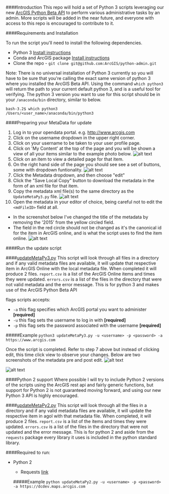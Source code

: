 
####Introduction
This repo will hold a set of Python 3 scripts leveraging our new [ArcGIS Python Beta API](https://developers.arcgis.com/python/) to perform various administrative tasks by an admin. More scripts will be added in the near future, and everyone with access to this repo is encouraged to contribute to it.

####Requirements and Installation

To run the script you'll need to install the following dependencies.

* Python 3 [Install instructions](https://www.continuum.io/downloads)
* Conda and ArcGIS package [Install instructions](https://developers.arcgis.com/python/guide/Install-and-set-up/)
* Clone the repo - ```git clone git@github.com:ArcGIS/python-admin.git```

Note: There is no universal installation of Python 3 currently so you will have to be sure that you're calling the exact same version of python 3 where you installed the ArcGIS Beta API. Using the command `which python3` will return the path to your current default python 3, and is a useful tool for verifying. The python 3 version you want to use for this script should be in your ```/anaconda/bin``` directory, similar to below.

```
bash-3.2$ which python3
/Users/<user_name>/anaconda/bin/python3
```

####Preparing your MetaData for update
1. Log in to your opendata portal.
	e.g. http://www.arcgis.com
1. Click on the username dropdown in the upper right corner.
1. Click on your username to be taken to your user profile page.
1. Click on 'My Content' at the top of the page and you will be shown a view of all your items similar to the example photo below.
![alt text](https://github.com/ArcGIS/python-admin/blob/master/images/2.png "My Content")
1. Click on an item to view a detailed page for that item.
1. On the right hand side of the page you should see see a set of buttons, some with dropdown funtionality.
 ![alt text](https://github.com/ArcGIS/python-admin/blob/master/images/3.png "detailed page")
1. Click the Metadata dropdown, and then choose "edit"
1. Click the "Save Local Copy" button to download the metadata in the form of an xml file for that item.
1. Copy the metadata xml file(s) to the same directory as the `UpdateMetaPy3.py` file.
![alt text](https://github.com/ArcGIS/python-admin/blob/master/images/4.png "save local copy example")
1. Open the metadata in your editor of choice, being careful not to edit the `<mdFileID>` field at all.
  *  In the screenshot below I've changed the title of the metadata by removing the '2015' from the yellow circled field.
  *  The field in the red circle should not be changed as it's the canonical id for the item in ArcGIS online, and is what the script uses to find the item online.
    ![alt text](https://github.com/ArcGIS/python-admin/blob/master/images/5.png "editing the metadata")



####Run the update script

####[updateMetaPy3.py](https://github.com/ArcGIS/python-admin/blob/master/updateMetaPy3.py)
This script will look through all files in a directory and if any valid metadata files are available, it will update that respective item in ArcGIS Online with the local metadata file. When completed it will produce 2 files. `report.csv` is a list of the ArcGIS Online items and times they were updated. `errors.csv` is a list of the files in the directory that were not valid metadata and the error message. This is for python 3 and makes use of the ArcGIS Python Beta API

flags scripts accepts:  
  * `-a` this flag specifies which ArcGIS portal you want to administer __[required]__    
  * `-u` this flag sets the username to log in with __[required]__    
  * `-p` this flag sets the password associated with the username __[required]__    

#####Example
`python3 updateMetaPy3.py -u <username> -p <password> -a https://www.arcgis.com`

Once the script is completed. Refer to step 7 above but instead of clicking edit, this time click view to observe your changes. Below are two screenshots of the metadata pre and post edit.
![alt text](https://github.com/ArcGIS/python-admin/blob/master/images/6.png "before editing")

![alt text](https://github.com/ArcGIS/python-admin/blob/master/images/7.png "after editing")


####Python 2 support
Where possible I will try to include Python 2 versions of the scripts using the ArcGIS rest api and fairly generic functions, but support for Python 2 is not guaranteed moving forward, and using our new Python 3 API is highly encouraged.

####[updateMetaPy2.py](https://github.com/ArcGIS/python-admin/blob/master/updateMetaPy2.py)
This script will look through all the files in a directory and if any valid metadata files are available, it will update the respective item in agol with that metadata file. When completed, it will produce 2 files. `report.csv` is a list of the items and times they were updated. `errors.csv` is a list of the files in the directory that were not updated and the error message. This is for python 2 and aside from the `requests` package every library it uses is included in the python standard library.

####Required to run:
* Python 2

  * Requests [link](http://docs.python-requests.org/en/master/)

  #####Example
  `python updateMetaPy2.py -u <username> -p <password> -a https://dcdev.maps.arcgis.com`
